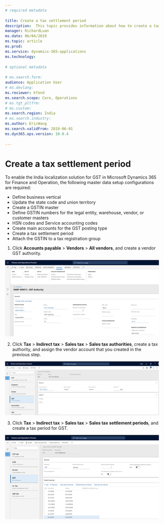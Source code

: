 ```yaml
---
# required metadata

title: Create a tax settlement period
description:  This topic provides information about how to create a tax settlement period for the India localization solution for GST.
manager: RichardLuan
ms.date: 06/04/2019
ms.topic: article
ms.prod: 
ms.service: dynamics-365-applications
ms.technology: 

# optional metadata

# ms.search.form: 
audience: Application User
# ms.devlang: 
ms.reviewer: kfend
ms.search.scope: Core, Operations
# ms.tgt_pltfrm: 
# ms.custom: 
ms.search.region: India
# ms.search.industry: 
ms.author: EricWang
ms.search.validFrom: 2019-06-01
ms.dyn365.ops.version: 10.0.4

---
```


# Create a tax settlement period

To enable the India localization solution for GST in Microsoft Dynamics 365 for Finance and Operation, the following master data setup configurations are required:

- Define business vertical
- Update the state code and union territory
- Create a GSTIN master
- Define GSTIN numbers for the legal entity, warehouse, vendor, or customer masters
- HSN codes and Service accounting codes
- Create main accounts for the GST posting type
- Create a tax settlement period
- Attach the GSTIN to a tax registration group


1. Click **Accounts payable** \> **Vendors** \> **All vendors**, and create a vendor GST authority.

![GST authority](media/GST-authority.png)

2. Click **Tax** \> **Indirect tax** \> **Sales tax** \> **Sales tax authorities**, create a tax authority, and assign the vendor account that you created in the previous step.

![tax authority](media/tax-authority.png)

3. Click **Tax** \> **Indirect tax** \> **Sales tax** \> **Sales tax settlement periods**, and create a tax period for GST.

![tax settlement period](media/tax-settlement-period.png)



